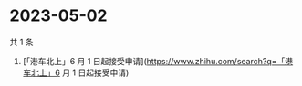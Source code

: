 # 2023-05-02

共 1 条

<!-- BEGIN -->
<!-- 最后更新时间 Tue May 02 2023 01:06:31 GMT+0800 (China Standard Time) -->

1. [「港车北上」6 月 1
   日起接受申请](https://www.zhihu.com/search?q=「港车北上」6 月 1 日起接受申请)

<!-- END -->
